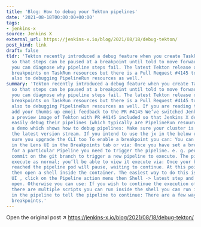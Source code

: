 ```yaml
---
title: 'Blog: How to debug your Tekton pipelines'
date: '2021-08-18T00:00:00+00:00'
tags:
- jenkins-x
source: Jenkins X
external_url: https://jenkins-x.io/blog/2021/08/18/debug-tekton/
post_kind: link
draft: false
tldr: 'Tekton recently introduced a debug feature when you create TaskRun resources
  so that steps can be paused at a breakpoint until told to move forwards so that
  you can diagnose why pipeline steps fail. The latest Tekton release only supports
  breakpoints on TaskRun resources but there is a Pull Request #4145 to add support
  also to debugging PipelineRun resources as well.'
summary: 'Tekton recently introduced a debug feature when you create TaskRun resources
  so that steps can be paused at a breakpoint until told to move forwards so that
  you can diagnose why pipeline steps fail. The latest Tekton release only supports
  breakpoints on TaskRun resources but there is a Pull Request #4145 to add support
  also to debugging PipelineRun resources as well. If you are reading this please
  add your thumbs up emoji feedback to the PR #4145 We’ve switched Jenkins X to use
  a preview image of Tekton with PR #4145 included so that Jenkins X developers can
  easily debug their pipelines (which typically are PipelineRun resources). Here is
  a demo which shows how to debug pipelines: Make sure your cluster is upgraded to
  the latest version stream. If you intend to use the jx in the below examples make
  sure you upgrade the CLI too To enable a breakpoint you can: You can view breakpoints
  in the Lens UI in the Breakpoints tab or via: Once you have set a breakpoint defined
  for a particular Pipeline you need to trigger the pipeline. e. g. perform a git
  commit on the git branch to trigger a new pipeline to execute. The pipeline will
  execute as normal; you’ll be able to view it execute via: Once your breakpoint is
  reached the pipeline pod will pause, waiting to continue. At this point you can
  then open a shell inside the container. The easiest way to do this is via the Lens
  UI , click on the Pipeline action menu then Shell -> latest step and a shell will
  open. Otherwise you can use: If you wish to continue the execution of a pipeline
  there are multiple scripts you can run inside the shell you can run inside the shell
  in the pipeline to tell the pipeline to continue: There are a few ways to delete
  breakpoints.'
---
```

Open the original post ↗ https://jenkins-x.io/blog/2021/08/18/debug-tekton/
